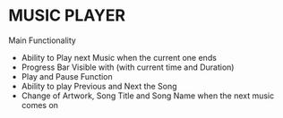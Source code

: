 # MUSIC PLAYER 
Main Functionality
- Ability to Play next Music when the current one ends
- Progress Bar Visible with (with current time and Duration)
- Play and Pause Function
- Ability to play Previous and Next the Song
- Change of Artwork, Song Title and Song Name when the next music comes on
